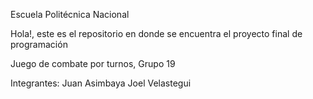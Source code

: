 Escuela Politécnica Nacional


Hola!, este es el repositorio en donde se encuentra el proyecto final de programación


Juego de combate por turnos, Grupo 19


Integrantes:
Juan Asimbaya
Joel Velastegui
